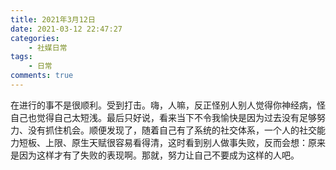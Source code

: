 ```yaml
---
title: 2021年3月12日
date: 2021-03-12 22:47:27
categories: 
    - 社媒日常
tags: 
    - 日常
comments: true
---
```


在进行的事不是很顺利。受到打击。嗨，人嘛，反正怪别人别人觉得你神经病，怪自己也觉得自己太短浅。最后只好说，看来当下不令我愉快是因为过去没有足够努力、没有抓住机会。顺便发现了，随着自己有了系统的社交体系，一个人的社交能力短板、上限、原生天赋很容易看得清，这时看到别人做事失败，反而会想：原来是因为这样才有了失败的表现啊。那就，努力让自己不要成为这样的人吧。
